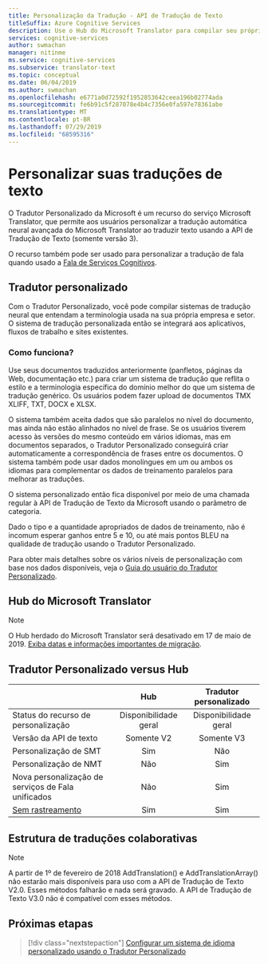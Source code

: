 ```yaml
---
title: Personalização da Tradução - API de Tradução de Texto
titleSuffix: Azure Cognitive Services
description: Use o Hub do Microsoft Translator para compilar seu próprio sistema de tradução automática usando seu estilo e sua terminologia preferenciais.
services: cognitive-services
author: swmachan
manager: nitinme
ms.service: cognitive-services
ms.subservice: translator-text
ms.topic: conceptual
ms.date: 06/04/2019
ms.author: swmachan
ms.openlocfilehash: e6771a0d72592f1952853642ceea196b02774ada
ms.sourcegitcommit: fe6b91c5f287078e4b4c7356e0fa597e78361abe
ms.translationtype: MT
ms.contentlocale: pt-BR
ms.lasthandoff: 07/29/2019
ms.locfileid: "68595316"
---
```

# <a name="customize-your-text-translations"></a>Personalizar suas traduções de texto

O Tradutor Personalizado da Microsoft é um recurso do serviço Microsoft Translator, que permite aos usuários personalizar a tradução automática neural avançada do Microsoft Translator ao traduzir texto usando a API de Tradução de Texto (somente versão 3).

O recurso também pode ser usado para personalizar a tradução de fala quando usado a [Fala de Serviços Cognitivos](https://docs.microsoft.com/azure/cognitive-services/speech-service/).

## <a name="custom-translator"></a>Tradutor personalizado

Com o Tradutor Personalizado, você pode compilar sistemas de tradução neural que entendam a terminologia usada na sua própria empresa e setor. O sistema de tradução personalizada então se integrará aos aplicativos, fluxos de trabalho e sites existentes.

### <a name="how-does-it-work"></a>Como funciona?

Use seus documentos traduzidos anteriormente (panfletos, páginas da Web, documentação etc.) para criar um sistema de tradução que reflita o estilo e a terminologia específica do domínio melhor do que um sistema de tradução genérico. Os usuários podem fazer upload de documentos TMX XLIFF, TXT, DOCX e XLSX.  

O sistema também aceita dados que são paralelos no nível do documento, mas ainda não estão alinhados no nível de frase. Se os usuários tiverem acesso às versões do mesmo conteúdo em vários idiomas, mas em documentos separados, o Tradutor Personalizado conseguirá criar automaticamente a correspondência de frases entre os documentos.  O sistema também pode usar dados monolíngues em um ou ambos os idiomas para complementar os dados de treinamento paralelos para melhorar as traduções.

O sistema personalizado então fica disponível por meio de uma chamada regular à API de Tradução de Texto da Microsoft usando o parâmetro de categoria.

Dado o tipo e a quantidade apropriados de dados de treinamento, não é incomum esperar ganhos entre 5 e 10, ou até mais pontos BLEU na qualidade de tradução usando o Tradutor Personalizado.

Para obter mais detalhes sobre os vários níveis de personalização com base nos dados disponíveis, veja o [Guia do usuário do Tradutor Personalizado](https://aka.ms/CustomTranslatorDocs).


## <a name="microsoft-translator-hub"></a>Hub do Microsoft Translator

> [!NOTE]
> O Hub herdado do Microsoft Translator será desativado em 17 de maio de 2019. [Exiba datas e informações importantes de migração](https://www.microsoft.com/translator/business/hub/).  

## <a name="custom-translator-versus-hub"></a>Tradutor Personalizado versus Hub

|   | **Hub** | **Tradutor personalizado**|
|:-----|:----:|:----:|
|Status do recurso de personalização   | Disponibilidade geral  | Disponibilidade geral |
| Versão da API de texto  | Somente V2   | Somente V3 |
| Personalização de SMT | Sim   | Não |
| Personalização de NMT | Não    | Sim |
| Nova personalização de serviços de Fala unificados | Não    | Sim |
| [Sem rastreamento](https://www.aka.ms/notrace) | Sim  | Sim |

## <a name="collaborative-translations-framework"></a>Estrutura de traduções colaborativas

> [!NOTE]
> A partir de 1º de fevereiro de 2018 AddTranslation() e AddTranslationArray() não estarão mais disponíveis para uso com a API de Tradução de Texto V2.0. Esses métodos falharão e nada será gravado. A API de Tradução de Texto V3.0 não é compatível com esses métodos.

## <a name="next-steps"></a>Próximas etapas

> [!div class="nextstepaction"]
> [Configurar um sistema de idioma personalizado usando o Tradutor Personalizado](https://aka.ms/CustomTranslatorDocs)
